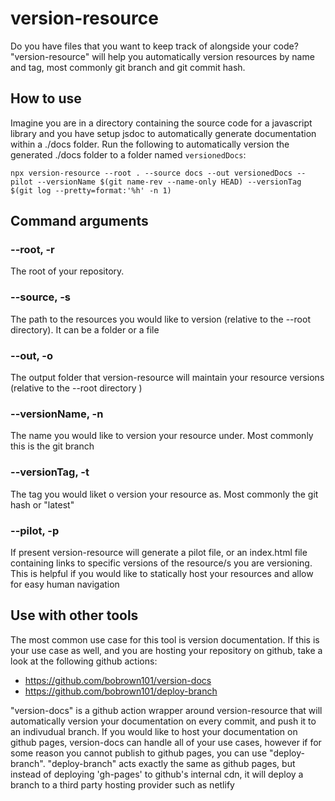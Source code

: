 # version-resource
Do you have files that you want to keep track of alongside your code? "version-resource" will help you automatically version resources by name and tag, most commonly git branch and git commit hash.

## How to use
Imagine you are in a directory containing the source code for a javascript library and you have setup jsdoc to automatically generate documentation within a ./docs folder.
Run the following to automatically version the generated ./docs folder to a folder named `versionedDocs`:
```
npx version-resource --root . --source docs --out versionedDocs --pilot --versionName $(git name-rev --name-only HEAD) --versionTag $(git log --pretty=format:'%h' -n 1)
```

## Command arguments
### --root, -r
The root of your repository.
### --source, -s
The path to the resources you would like to version (relative to the --root directory). It can be a folder or a file
### --out, -o
The output folder that version-resource will maintain your resource versions (relative to the --root directory )
### --versionName, -n
The name you would like to version your resource under. Most commonly this is the git branch
### --versionTag, -t
The tag you would liket o version your resource as. Most commonly the git hash or "latest"
### --pilot, -p
If present version-resource will generate a pilot file, or an index.html file containing links to specific versions of the resource/s you are versioning. This is helpful if you would like to statically host your resources and allow for easy human navigation

## Use with other tools
The most common use case for this tool is version documentation. If this is your use case as well, and you are hosting your repository on github, take a look at the following github actions:
- https://github.com/bobrown101/version-docs
- https://github.com/bobrown101/deploy-branch

"version-docs" is a github action wrapper around version-resource that will automatically version your documentation on every commit, and push it to an indivudual branch.
If you would like to host your documentation on github pages, version-docs can handle all of your use cases, however if for some reason you cannot publish to github pages,
you can use "deploy-branch". "deploy-branch" acts exactly the same as github pages, but instead of deploying 'gh-pages' to github's internal cdn, it will deploy a branch to a third party hosting provider such as netlify